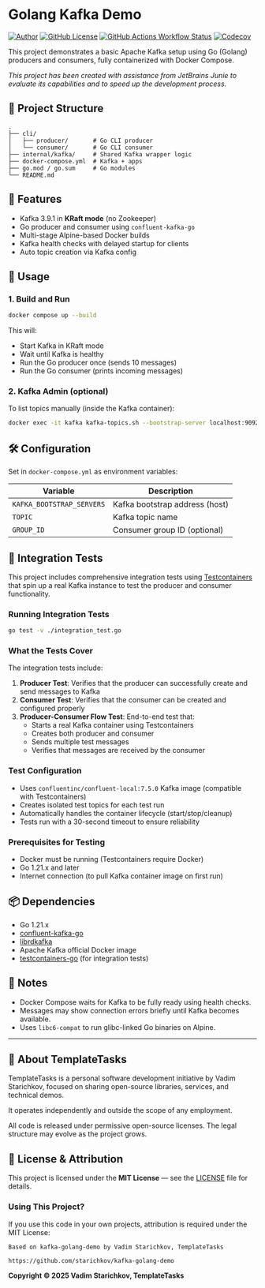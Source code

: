 # Golang Kafka Demo

[![Author](https://img.shields.io/badge/Author-Vadim%20Starichkov-blue?style=for-the-badge)](https://github.com/starichkov)
[![GitHub License](https://img.shields.io/github/license/starichkov/kafka-golang-demo?style=for-the-badge)](https://github.com/starichkov/kafka-golang-demo/blob/main/LICENSE.md)
[![GitHub Actions Workflow Status](https://img.shields.io/github/actions/workflow/status/starichkov/kafka-golang-demo/build.yml?style=for-the-badge)](https://github.com/starichkov/kafka-golang-demo/actions/workflows/build.yml)
[![Codecov](https://img.shields.io/codecov/c/github/starichkov/kafka-golang-demo?style=for-the-badge)](https://codecov.io/gh/starichkov/kafka-golang-demo)

This project demonstrates a basic Apache Kafka setup using Go (Golang) producers and consumers, fully containerized with
Docker Compose.

*This project has been created with assistance from JetBrains Junie to evaluate its capabilities and to speed up the development process.*

## 🧱 Project Structure

```
.
├── cli/
│   ├── producer/       # Go CLI producer
│   └── consumer/       # Go CLI consumer
├── internal/kafka/     # Shared Kafka wrapper logic
├── docker-compose.yml  # Kafka + apps
├── go.mod / go.sum     # Go modules
└── README.md
```

## 🚀 Features

- Kafka 3.9.1 in **KRaft mode** (no Zookeeper)
- Go producer and consumer using `confluent-kafka-go`
- Multi-stage Alpine-based Docker builds
- Kafka health checks with delayed startup for clients
- Auto topic creation via Kafka config

## 🧪 Usage

### 1. Build and Run

```bash
docker compose up --build
```

This will:

- Start Kafka in KRaft mode
- Wait until Kafka is healthy
- Run the Go producer once (sends 10 messages)
- Run the Go consumer (prints incoming messages)

### 2. Kafka Admin (optional)

To list topics manually (inside the Kafka container):

```bash
docker exec -it kafka kafka-topics.sh --bootstrap-server localhost:9092 --list
```

## 🛠 Configuration

Set in `docker-compose.yml` as environment variables:

| Variable                  | Description                    |
|---------------------------|--------------------------------|
| `KAFKA_BOOTSTRAP_SERVERS` | Kafka bootstrap address (host) |
| `TOPIC`                   | Kafka topic name               |
| `GROUP_ID`                | Consumer group ID (optional)   |

## 🧪 Integration Tests

This project includes comprehensive integration tests using [Testcontainers](https://golang.testcontainers.org/) that spin up a real Kafka instance to test the producer and consumer functionality.

### Running Integration Tests

```bash
go test -v ./integration_test.go
```

### What the Tests Cover

The integration tests include:

1. **Producer Test**: Verifies that the producer can successfully create and send messages to Kafka
2. **Consumer Test**: Verifies that the consumer can be created and configured properly
3. **Producer-Consumer Flow Test**: End-to-end test that:
   - Starts a real Kafka container using Testcontainers
   - Creates both producer and consumer
   - Sends multiple test messages
   - Verifies that messages are received by the consumer

### Test Configuration

- Uses `confluentinc/confluent-local:7.5.0` Kafka image (compatible with Testcontainers)
- Creates isolated test topics for each test run
- Automatically handles the container lifecycle (start/stop/cleanup)
- Tests run with a 30-second timeout to ensure reliability

### Prerequisites for Testing

- Docker must be running (Testcontainers require Docker)
- Go 1.21.x and later
- Internet connection (to pull Kafka container image on first run)

## 📦 Dependencies

- Go 1.21.x
- [confluent-kafka-go](https://github.com/confluentinc/confluent-kafka-go)
- [librdkafka](https://github.com/confluentinc/librdkafka)
- Apache Kafka official Docker image
- [testcontainers-go](https://github.com/testcontainers/testcontainers-go) (for integration tests)

## 📌 Notes

- Docker Compose waits for Kafka to be fully ready using health checks.
- Messages may show connection errors briefly until Kafka becomes available.
- Uses `libc6-compat` to run glibc-linked Go binaries on Alpine.

---

## 🧾 About TemplateTasks

TemplateTasks is a personal software development initiative by Vadim Starichkov, focused on sharing open-source libraries, services, and technical demos.

It operates independently and outside the scope of any employment.

All code is released under permissive open-source licenses. The legal structure may evolve as the project grows.

## 📜 License & Attribution

This project is licensed under the **MIT License** — see
the [LICENSE](https://github.com/starichkov/kafka-golang-demo/blob/main/LICENSE.md) file for details.

### Using This Project?

If you use this code in your own projects, attribution is required under the MIT License:

```
Based on kafka-golang-demo by Vadim Starichkov, TemplateTasks

https://github.com/starichkov/kafka-golang-demo
```

**Copyright © 2025 Vadim Starichkov, TemplateTasks**
